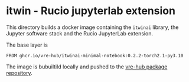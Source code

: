 # itwin - Rucio jupyterlab extension

This directory builds a docker image containing the `itwinai` library,
the Jupyter software stack and the Rucio JupyterLab extension.

The base layer is
```Docker
FROM ghcr.io/vre-hub/itwinai-minimal-notebook:0.2.2-torch2.1-py3.10
```

The image is bubuiltild locally and pushed to the 
[vre-hub package repository](https://github.com/vre-hub/environments/pkgs/container/itwinai-rucio-jlab).
 
